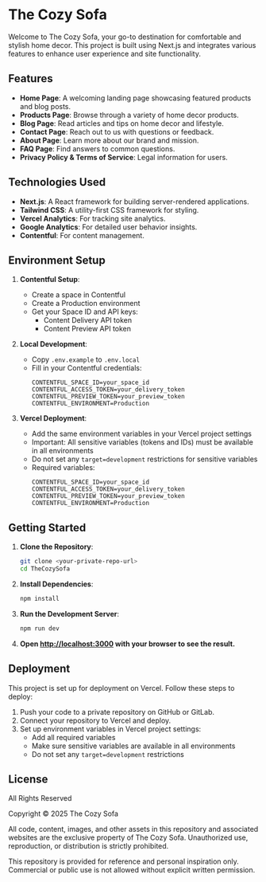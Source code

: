# The Cozy Sofa

Welcome to The Cozy Sofa, your go-to destination for comfortable and stylish home decor. This project is built using Next.js and integrates various features to enhance user experience and site functionality.

## Features

- **Home Page**: A welcoming landing page showcasing featured products and blog posts.
- **Products Page**: Browse through a variety of home decor products.
- **Blog Page**: Read articles and tips on home decor and lifestyle.
- **Contact Page**: Reach out to us with questions or feedback.
- **About Page**: Learn more about our brand and mission.
- **FAQ Page**: Find answers to common questions.
- **Privacy Policy & Terms of Service**: Legal information for users.

## Technologies Used

- **Next.js**: A React framework for building server-rendered applications.
- **Tailwind CSS**: A utility-first CSS framework for styling.
- **Vercel Analytics**: For tracking site analytics.
- **Google Analytics**: For detailed user behavior insights.
- **Contentful**: For content management.

## Environment Setup

1. **Contentful Setup**:

   - Create a space in Contentful
   - Create a Production environment
   - Get your Space ID and API keys:
     - Content Delivery API token
     - Content Preview API token

2. **Local Development**:

   - Copy `.env.example` to `.env.local`
   - Fill in your Contentful credentials:
     ```
     CONTENTFUL_SPACE_ID=your_space_id
     CONTENTFUL_ACCESS_TOKEN=your_delivery_token
     CONTENTFUL_PREVIEW_TOKEN=your_preview_token
     CONTENTFUL_ENVIRONMENT=Production
     ```

3. **Vercel Deployment**:
   - Add the same environment variables in your Vercel project settings
   - Important: All sensitive variables (tokens and IDs) must be available in all environments
   - Do not set any `target=development` restrictions for sensitive variables
   - Required variables:
     ```
     CONTENTFUL_SPACE_ID=your_space_id
     CONTENTFUL_ACCESS_TOKEN=your_delivery_token
     CONTENTFUL_PREVIEW_TOKEN=your_preview_token
     CONTENTFUL_ENVIRONMENT=Production
     ```

## Getting Started

1. **Clone the Repository**:

   ```bash
   git clone <your-private-repo-url>
   cd TheCozySofa
   ```

2. **Install Dependencies**:

   ```bash
   npm install
   ```

3. **Run the Development Server**:

   ```bash
   npm run dev
   ```

4. **Open [http://localhost:3000](http://localhost:3000) with your browser to see the result.**

## Deployment

This project is set up for deployment on Vercel. Follow these steps to deploy:

1. Push your code to a private repository on GitHub or GitLab.
2. Connect your repository to Vercel and deploy.
3. Set up environment variables in Vercel project settings:
   - Add all required variables
   - Make sure sensitive variables are available in all environments
   - Do not set any `target=development` restrictions

## License

All Rights Reserved

Copyright © 2025 The Cozy Sofa

All code, content, images, and other assets in this repository and associated websites are the exclusive property of The Cozy Sofa. Unauthorized use, reproduction, or distribution is strictly prohibited.

This repository is provided for reference and personal inspiration only. Commercial or public use is not allowed without explicit written permission.
